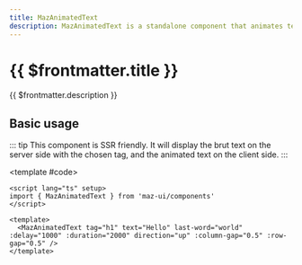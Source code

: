 ```yaml
---
title: MazAnimatedText
description: MazAnimatedText is a standalone component that animates text with a sliding blur effect. It can highlight the last word with a gradient background and supports different animation directions (up, down, left, right).
---
```


# {{ $frontmatter.title }}

{{ $frontmatter.description }}

<!--@include: ./../.vitepress/mixins/getting-started.md-->

## Basic usage

::: tip
This component is SSR friendly. It will display the brut text on the server side with the chosen tag, and the animated text on the client side.
:::

<ComponentDemo expanded>
  <MazAnimatedText tag="h1" text="Hello" last-word="world" :delay="1000" :duration="2000" direction="up" :column-gap="0.5" :row-gap="0.5" />

<template #code>

```vue
<script lang="ts" setup>
import { MazAnimatedText } from 'maz-ui/components'
</script>

<template>
  <MazAnimatedText tag="h1" text="Hello" last-word="world" :delay="1000" :duration="2000" direction="up" :column-gap="0.5" :row-gap="0.5" />
</template>
```

  </template>
</ComponentDemo>

<!--@include: ./../.vitepress/generated-docs/maz-animated-text.doc.md-->
